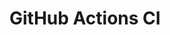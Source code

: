 # GitHub Actions CI



























































































































































































































































































































































































































































































































































































































































































































































































































































































































































































































































































































































































































































































































































































